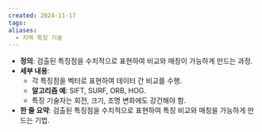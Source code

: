 ```yaml
---
created: 2024-11-17
tags: 
aliases:
  - 지역 특징 기술
---
```

- **정의**: 검출된 특징점을 수치적으로 표현하여 비교와 매칭이 가능하게 만드는 과정.
- **세부 내용**:
    - 각 특징점을 벡터로 표현하여 데이터 간 비교를 수행.
    - **알고리즘 예**: SIFT, SURF, ORB, HOG.
    - 특징 기술자는 회전, 크기, 조명 변화에도 강건해야 함.
- **한 줄 요약**: 검출된 특징점을 수치적으로 표현하여 특징 비교와 매칭을 가능하게 만드는 기법.